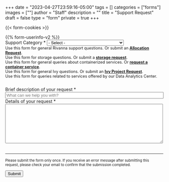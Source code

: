 +++
date = "2023-04-27T23:59:16-05:00"
tags = []
categories = ["forms"]
images = [""]
author = "Staff"
description = ""
title = "Support Request"
draft = false
type = "form"
private = true
+++

{{< form-cookies >}}
<form action="https://uvarc-api.pods.uvarc.io/rest/general-support-request/" method="post" id="request-form" accept-charset="UTF-8">
<div class="alert" id="response_message" role="alert" style="padding-bottom:0px;">
  <p id="form_post_response"></p>
</div>
<div>
  <input type="hidden" id="category" name="category" value="Support">
{{% form-userinfo-v2 %}}
  <div class="form-item form-group form-item form-type-select form-group" style="margin-bottom:1.6rem;">
    <label class="control-label" for="category">Support Category <span class="form-required" title="This field is required.">*</span></label>
    <select required="required" class="dropdown form-control form-select required" title="Please select a general category for your support request. " data-toggle="tooltip" id="categories" name="categories">
      <option value="" selected="selected">- Select -</option>
      <option id="general" value="General">General research computing question</option>
      <option id="rivanna" value="Rivanna">Rivanna HPC</option>
      <option id="ivy" value="Ivy">Ivy Secure Computing</option>
      <option id="storage" value="Storage">Storage</option>
      <option id="container" value="Container">Container Service</option>
      <option id="dataanalytics" value="Consultation">Data Analytics</option>
      <option id="consultation" value="Consultation">General Consultation Request</option>
      <option id="workshops" value="Workshops">Workshops</option>
      <option id="other" value="Other">Other</option>
    </select>
    <div id="rivanna-help" style="font-size:90%;" class="form-text text-muted">Use this form for general Rivanna support questions. Or submit an <a href="/userinfo/rivanna/allocations/#allocation-types" style="font-weight:bold;">Allocation Request</a>.</div>
    <div id="storage-help" style="font-size:90%;" class="form-text text-muted">Use this form for storage questions. Or submit a <a href="/form/storage/" style="font-weight:bold;">storage request</a>.</div>
    <div id="container-help" style="font-size:90%;" class="form-text text-muted">Use this form for general queries about containerized services. Or <a href="/form/containers/" style="font-weight:bold;">request a container service</a>.</div>
    <div id="ivy-help" style="font-size:90%;" class="form-text text-muted">Use this form for general Ivy questions. Or submit an <a href="https://services.rc.virginia.edu/ivyvm" style="font-weight:bold;">Ivy Project Request</a>.</div>
    <div id="dataanalytics-help" style="font-size:90%;" class="form-text text-muted">Use this form for queries related to services offered by our Data Analytics Center.</div>
  </div>
  <div class="form-item form-type-textfield form-group">
    <label class="control-label" for="request_title">Brief description of your request <span class="form-required" title="This field is required.">*</span></label>
    <input required="required" class="form-control form-text required" type="text" id="request_title" name="request_title" value="" size="60" maxlength="100" placeholder="What can we help you with?" />
  </div>
  <div class="form-item form-group form-item form-type-textarea form-group">
    <label class="control-label" for="description">Details of your request <span class="form-required" title="This field is required.">*</span> </label>
    <div class="form-textarea-wrapper resizable">
      <textarea required="required" class="form-control form-textarea required" id="description" name="description" cols="60" rows="8" maxlength="5000"></textarea>
      <div id="textarea_feedback" style="font-family:monospace;color:green;font-size:85%;margin-top:0.5rem;float:right;"></div>
    </div>
  <br clear=all />
  </div>
  <div class="form-actions" id="submit-div" style="margin-top:1rem;">
    <hr size="1" style="" />
    <p style="font-size:80%;">Please submit the form only once. If you receive an error message after submitting this request, please check your email to confirm that the submission completed.</p>
    <button class="button-primary btn btn-primary form-submit" id="submit" type="submit" name="op" value="Submit">Submit</button>
  </div>
</div>
</form>

<script>
function getParams() {
  var vars = {};
  var parts = window.location.href.replace(/[?&]+([^=&]+)=([^&]*)/gi, function(m,key,value) {
    vars[key] = value;
  });
  return vars;
};
// category
let category = decodeURI(getParams()["category"]);
if(category != undefined && category != "undefined") {
  var set_category = document.getElementById("categories").value = category;
};
// request_title
let request_title = decodeURI(getParams()["request_title"]);
if(request_title != undefined && request_title != "undefined") {
  var set_request_title = document.getElementById("request_title").value = request_title;
};
// department
let department = decodeURI(getParams()["department"]);
if(department != undefined && department != "undefined") {
  var set_department = document.getElementById("department").value = department;
};
// description
let description = decodeURI(getParams()["description"]);
if(description != undefined && description != "undefined") {
  var set_description = document.getElementById("description").value = description;
};
</script>
<script type="text/javascript" src="/js/response-message.js"></script>
<script type="text/javascript" src="/js/user-session-v2.js"></script>
<script type="text/javascript" src="/js/support-request.js"></script>
